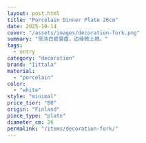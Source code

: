 ```yaml
---
layout: post.html
title: "Porcelain Dinner Plate 26cm"
date: 2025-10-14
cover: "/assets/images/decoration-fork.png"
summary: "简洁白瓷餐盘，边缘微上翘。"
tags:
  - entry
category: "decoration"
brand: "Iittala"
material:
  - "porcelain"
color:
  - "white"
style: "minimal"
price_tier: "80"
origin: "Finland"
piece_type: "plate"
diameter_cm: 26
permalink: "/items/decoration-fork/"
---
```

